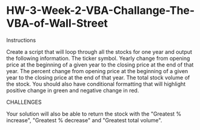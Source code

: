 # HW-3-Week-2-VBA-Challange-The-VBA-of-Wall-Street
Instructions


Create a script that will loop through all the stocks for one year and output the following information.
The ticker symbol.
Yearly change from opening price at the beginning of a given year to the closing price at the end of that year.
The percent change from opening price at the beginning of a given year to the closing price at the end of that year.
The total stock volume of the stock.
You should also have conditional formatting that will highlight positive change in green and negative change in red.


CHALLENGES


Your solution will also be able to return the stock with the "Greatest % increase", "Greatest % decrease" and "Greatest total volume".
